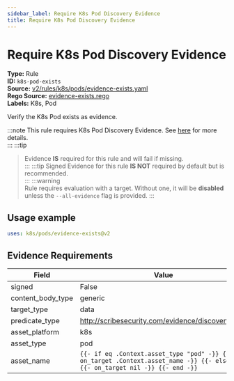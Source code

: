 ```yaml
---
sidebar_label: Require K8s Pod Discovery Evidence
title: Require K8s Pod Discovery Evidence
---  
```

# Require K8s Pod Discovery Evidence  
**Type:** Rule  
**ID:** `k8s-pod-exists`  
**Source:** [v2/rules/k8s/pods/evidence-exists.yaml](https://github.com/scribe-public/sample-policies/blob/main/v2/rules/k8s/pods/evidence-exists.yaml)  
**Rego Source:** [evidence-exists.rego](https://github.com/scribe-public/sample-policies/blob/main/v2/rules/k8s/pods/evidence-exists.rego)  
**Labels:** K8s, Pod  

Verify the K8s Pod exists as evidence.

:::note 
This rule requires K8s Pod Discovery Evidence. See [here](/docs/platforms/discover#k8s-discovery) for more details.  
::: 
:::tip 
> Evidence **IS** required for this rule and will fail if missing.  
::: 
:::tip 
Signed Evidence for this rule **IS NOT** required by default but is recommended.  
::: 
:::warning  
Rule requires evaluation with a target. Without one, it will be **disabled** unless the `--all-evidence` flag is provided.
::: 

## Usage example

```yaml
uses: k8s/pods/evidence-exists@v2
```

## Evidence Requirements  
| Field | Value |
|-------|-------|
| signed | False |
| content_body_type | generic |
| target_type | data |
| predicate_type | http://scribesecurity.com/evidence/discovery/v0.1 |
| asset_platform | k8s |
| asset_type | pod |
| asset_name | `{{- if eq .Context.asset_type "pod" -}} {{- on_target .Context.asset_name -}} {{- else -}} {{- on_target nil -}} {{- end -}}` |


